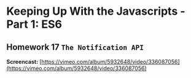 # Keeping Up With the Javascripts - Part 1: ES6

## Homework 17 `The Notification API`

**Screencast:** [https://vimeo.com/album/5932648/video/336087056](https://vimeo.com/album/5932648/video/336087056)
